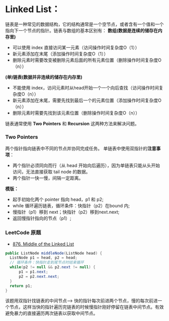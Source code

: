 # Linked List：
链表是一种常见的数据结构，它的结构通常是一个空节点，或者含有一个值和一个指向下一个节点的指针。链表与数组的基本区别有：
**数组(数据是连续的储存在内存里)**
  * 可以使用 index 直接访问某一元素（访问操作时间复杂度O（1））
  * 新元素添加在末尾（添加操作时间复杂度O（1））
  * 删除元素时需要改变被删除元素后面的所有元素位置（删除操作时间复杂度O（n））

**(单)链表(数据并非连续的储存在内存里)**
  * 不能使用 index，访问元素时从head开始一个一个向后查找（访问操作时间复杂度O（n））
  * 新元素添加在末尾，需要先找到最后一个的元素位置（添加操作时间复杂度O（n））
  * 删除元素时需要先找到该元素位置（删除操作时间复杂度O（n））

链表通常使用 **Two Pointers** 和 **Recursion** 这两种方法来解决问题。

### Two Pointers
两个指针指向链表中不同的节点并协同完成任务。
单链表中使用双指针的**注意事项**：
  * 两个指针必须同向而行（从 head 开始向后遍历），因为单链表只能从头开始访问，无法直接获取 tail node 的数据。
  * 两个指针一快一慢，间隔一定距离。

**模版：**
  * 起手初始化两个 pointer 指向 head，p1 和 p2;
  * while 循环遍历链表，循环条件：快指针（p2）在bound 内;
  * 慢指针（p1）移到 next；快指针（p2）移到next.next;
  * 返回慢指针指向的节点（p1）;



### LeetCode 原题
* [876. Middle of the Linked List](https://leetcode.com/problems/middle-of-the-linked-list/)
```Java
public ListNode middleNode(ListNode head) {
  ListNode p1 = head, p2 = head;
  // 循环条件：快指针走到尾节点时结束循环
  while(p2 != null && p2.next != null) {
      p1 = p1.next;
      p2 = p2.next.next;
  }
  return p1;
}
```
该题用双指针找链表的中间节点--> 快的指针每次前进两个节点，慢的每次前进一个节点，这样当快的指针遍历完链表的时候慢指针刚好停留在链表中间节点。有效避免暴力的直接遍历两次链表以获取中间节点。
